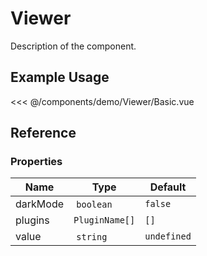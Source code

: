 <script setup>
import Basic from './demo/Viewer/Basic.vue'
</script>

# Viewer

Description of the component.

## Example Usage

<DemoContainer>
  <Basic/>
</DemoContainer>

<<< @/components/demo/Viewer/Basic.vue

## Reference

### Properties

| Name     | Type           | Default     |
| -------- | -------------- | ----------- |
| darkMode | `boolean`      | `false`     |
| plugins  | `PluginName[]` | `[]`        |
| value    | `string`       | `undefined` |
